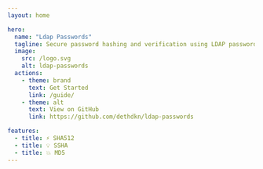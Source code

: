 ```yaml
---
layout: home

hero:
  name: "Ldap Passwords"
  tagline: Secure password hashing and verification using LDAP passwords algorithms.
  image:
    src: /logo.svg
    alt: ldap-passwords
  actions:
    - theme: brand
      text: Get Started
      link: /guide/
    - theme: alt
      text: View on GitHub
      link: https://github.com/dethdkn/ldap-passwords

features:
  - title: ⚡️ SHA512
  - title: 💡 SSHA
  - title: 💥 MD5
---
```

